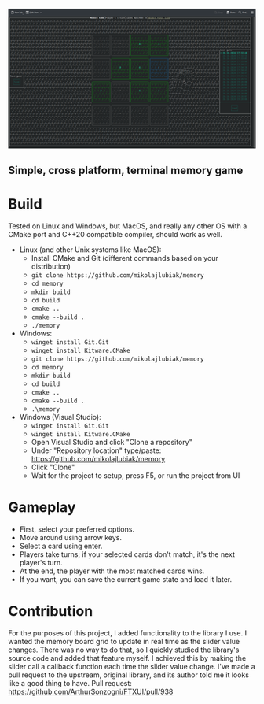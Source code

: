 ![Game showcase](docs/showcase.png "memory")

## Simple, cross platform, terminal memory game

# Build
Tested on Linux and Windows, but MacOS, and really any other OS with a CMake port and C++20 compatible compiler, should work as well.

* Linux (and other Unix systems like MacOS):
    * Install CMake and Git (different commands based on your distribution)
    * `git clone https://github.com/mikolajlubiak/memory`
    * `cd memory`
    * `mkdir build`
    * `cd build`
    * `cmake ..`
    * `cmake --build .`
    * `./memory`
* Windows:
    * `winget install Git.Git`
    * `winget install Kitware.CMake`
    * `git clone https://github.com/mikolajlubiak/memory`
    * `cd memory`
    * `mkdir build`
    * `cd build`
    * `cmake ..`
    * `cmake --build .`
    * `.\memory`
* Windows (Visual Studio):
    * `winget install Git.Git`
    * `winget install Kitware.CMake`
    * Open Visual Studio and click "Clone a repository"
    * Under "Repository location" type/paste: https://github.com/mikolajlubiak/memory
    * Click "Clone"
    * Wait for the project to setup, press F5, or run the project from UI

# Gameplay
* First, select your preferred options.
* Move around using arrow keys.
* Select a card using enter.
* Players take turns; if your selected cards don't match, it's the next player's turn.
* At the end, the player with the most matched cards wins.
* If you want, you can save the current game state and load it later.

# Contribution
For the purposes of this project, I added functionality to the library I use.
I wanted the memory board grid to update in real time as the slider value changes.
There was no way to do that, so I quickly studied the library's source code and added that feature myself.
I achieved this by making the slider call a callback function each time the slider value change.
I've made a pull request to the upstream, original library, and its author told me it looks like a good thing to have.
Pull request: https://github.com/ArthurSonzogni/FTXUI/pull/938

